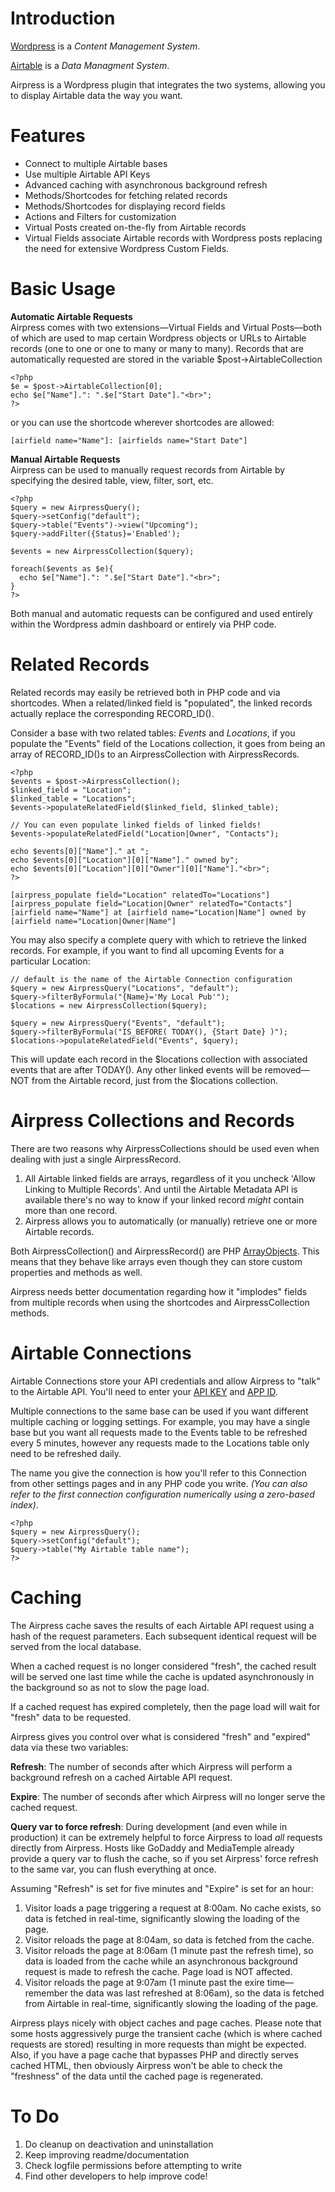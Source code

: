 # Introduction
[Wordpress](http://wordpress.org) is a *Content Management System*.

[Airtable](http://airtable.com) is a *Data Managment System*.

Airpress is a Wordpress plugin that integrates the two systems, allowing you to display Airtable data the way you want.

# Features
* Connect to multiple Airtable bases
* Use multiple Airtable API Keys
* Advanced caching with asynchronous background refresh
* Methods/Shortcodes for fetching related records
* Methods/Shortcodes for displaying record fields
* Actions and Filters for customization
* Virtual Posts created on-the-fly from Airtable records
* Virtual Fields associate Airtable records with Wordpress posts replacing the need for extensive Wordpress Custom Fields.

# Basic Usage

**Automatic Airtable Requests**  
Airpress comes with two extensions—Virtual Fields and Virtual Posts—both of which are used to map certain Wordpress objects or URLs to Airtable records (one to one or one to many or many to many). Records that are automatically requested are stored in the variable $post->AirtableCollection

```
<?php
$e = $post->AirtableCollection[0];
echo $e["Name"].": ".$e["Start Date"]."<br>";
?>
```
or you can use the shortcode wherever shortcodes are allowed:
```
[airfield name="Name"]: [airfields name="Start Date"]
```

**Manual Airtable Requests**  
Airpress can be used to manually request records from Airtable by specifying the desired table, view, filter, sort, etc.

```
<?php
$query = new AirpressQuery();
$query->setConfig("default");
$query->table("Events")->view("Upcoming");
$query->addFilter({Status}='Enabled');

$events = new AirpressCollection($query);

foreach($events as $e){
  echo $e["Name"].": ".$e["Start Date"]."<br>";
}
?>
```

Both manual and automatic requests can be configured and used entirely within the Wordpress admin dashboard or entirely via PHP code.

# Related Records
Related records may easily be retrieved both in PHP code and via shortcodes. When a related/linked field is "populated", the linked records actually replace the corresponding RECORD_ID().

Consider a base with two related tables: _Events_ and _Locations_, if you populate the "Events" field of the Locations collection, it goes from being an array of RECORD_ID()s to an AirpressCollection with AirpressRecords.

```
<?php
$events = $post->AirpressCollection();
$linked_field = "Location";
$linked_table = "Locations";
$events->populateRelatedField($linked_field, $linked_table);

// You can even populate linked fields of linked fields!
$events->populateRelatedField("Location|Owner", "Contacts");

echo $events[0]["Name"]." at ";
echo $events[0]["Location"][0]["Name"]." owned by";
echo $events[0]["Location"][0]["Owner"][0]["Name"]."<br>";
?>
```

```
[airpress_populate field="Location" relatedTo="Locations"]
[airpress_populate field="Location|Owner" relatedTo="Contacts"]
[airfield name="Name"] at [airfield name="Location|Name"] owned by [airfield name="Location|Owner|Name"]
```

You may also specify a complete query with which to retrieve the linked records. For example, if you want to find all upcoming Events for a particular Location:

```
// default is the name of the Airtable Connection configuration
$query = new AirpressQuery("Locations", "default");
$query->filterByFormula("{Name}='My Local Pub'");
$locations = new AirpressCollection($query);

$query = new AirpressQuery("Events", "default");
$query->filterByFormula("IS_BEFORE( TODAY(), {Start Date} )");
$locations->populateRelatedField("Events", $query);
```

This will update each record in the $locations collection with associated events that are after TODAY(). Any other linked events will be removed—NOT from the Airtable record, just from the $locations collection.

# Airpress Collections and Records
There are two reasons why AirpressCollections should be used even when dealing with just a single AirpressRecord.
1. All Airtable linked fields are arrays, regardless of it you uncheck 'Allow Linking to Multiple Records'. And until the Airtable Metadata API is available there's no way to know if your linked record *might* contain more than one record. 
2. Airpress allows you to automatically (or manually) retrieve one or more Airtable records.

Both AirpressCollection() and AirpressRecord() are PHP [ArrayObjects](http://php.net/manual/en/class.arrayobject.php). This means that they behave like arrays even though they can store custom properties and methods as well.

Airpress needs better documentation regarding how it "implodes" fields from multiple records when using the shortcodes and AirpressCollection methods.

# Airtable Connections
Airtable Connections store your API credentials and allow Airpress to "talk" to the Airtable API. You'll need to enter your [API KEY](https://support.airtable.com/hc/en-us/articles/219046777-How-do-I-get-my-API-key-) and [APP ID](https://airtable.com/api).

Multiple connections to the same base can be used if you want different multiple caching or logging settings. For example, you may have a single base but you want all requests made to the Events table to be refreshed every 5 minutes, however any requests made to the Locations table only need to be refreshed daily.

The name you give the connection is how you'll refer to this Connection from other settings pages and in any PHP code you write. *(You can also refer to the first connection configuration numerically using a zero-based index)*.

```
<?php
$query = new AirpressQuery();
$query->setConfig("default");
$query->table("My Airtable table name");
?>
```

# Caching

The Airpress cache saves the results of each Airtable API request using a hash of the request parameters. Each subsequent identical request will be served from the local database.

When a cached request is no longer considered "fresh", the cached result will be served one last time while the cache is updated asynchronously in the background so as not to slow the page load.

If a cached request has expired completely, then the page load will wait for "fresh" data to be requested.

Airpress gives you control over what is considered "fresh" and "expired" data via these two variables:

**Refresh**: The number of seconds after which Airpress will perform a background refresh on a cached Airtable API request.

**Expire**: The number of seconds after which Airpress will no longer serve the cached request.

**Query var to force refresh**: During development (and even while in production) it can be extremely helpful to force Airpress to load *all* requests directly from Airpress. Hosts like GoDaddy and MediaTemple already provide a query var to flush the cache, so if you set Airpress' force refresh to the same var, you can flush everything at once.

Assuming "Refresh" is set for five minutes and "Expire" is set for an hour:

1. Visitor loads a page triggering a request at 8:00am. No cache exists, so data is fetched in real-time, significantly slowing the loading of the page.
2. Visitor reloads the page at 8:04am, so data is fetched from the cache.
3. Visitor reloads the page at 8:06am (1 minute past the refresh time), so data is loaded from the cache while an asynchronous background request is made to refresh the cache. Page load is NOT affected.
4. Visitor reloads the page at 9:07am (1 minute past the exire time—remember the data was last refreshed at 8:06am), so the data is fetched from Airtable in real-time, significantly slowing the loading of the page.

Airpress plays nicely with object caches and page caches. Please note that some hosts aggressively purge the transient cache (which is where cached requests are stored) resulting in more requests than might be expected. Also, if you have a page cache that bypasses PHP and directly serves cached HTML, then obviously Airpress won't be able to check the "freshness" of the data until the cached page is regenerated.

# To Do
1. Do cleanup on deactivation and uninstallation
2. Keep improving readme/documentation
3. Check logfile permissions before attempting to write
4. Find other developers to help improve code!
  